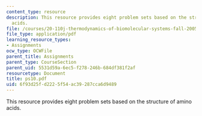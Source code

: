 ```yaml
---
content_type: resource
description: This resource provides eight problem sets based on the structure of amino
  acids.
file: /courses/20-110j-thermodynamics-of-biomolecular-systems-fall-2005/6f93d25fd2225f54ac39287cca6d9489_ps10.pdf
file_type: application/pdf
learning_resource_types:
- Assignments
ocw_type: OCWFile
parent_title: Assignments
parent_type: CourseSection
parent_uid: 5531d59a-6ec5-f278-246b-684df381f2af
resourcetype: Document
title: ps10.pdf
uid: 6f93d25f-d222-5f54-ac39-287cca6d9489
---
```

This resource provides eight problem sets based on the structure of amino acids.

